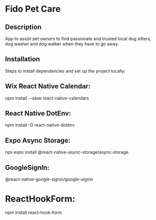 # Fido Pet Care

## Description
App to assist pet owners to find passionate and trusted local dog sitters, dog washer and dog walker when they have to go away.

## Installation
Steps to install dependencies and set up the project locally:

## Wix React Native Calendar: 
npm install --save react-native-calendars
## React Native DotEnv: 
npm install -D react-native-dotenv 
## Expo Async Storage: 
npx expo install @react-native-async-storage/async-storage
## GoogleSignIn: 
@react-native-google-signin/google-signin
# ReactHookForm: 
npm install react-hook-form